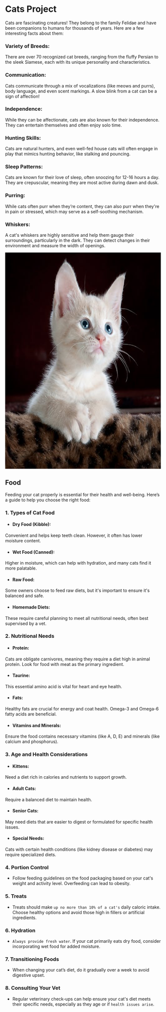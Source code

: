 # Cats Project
Cats are fascinating creatures! They belong to the family Felidae and have been companions to humans for thousands of years. Here are a few interesting facts about them:

### Variety of Breeds: 
There are over 70 recognized cat breeds, ranging from the fluffy Persian to the sleek Siamese, each with its unique personality and characteristics.

### Communication: 
Cats communicate through a mix of vocalizations (like meows and purrs), body language, and even scent markings. A slow blink from a cat can be a sign of affection!

### Independence: 
While they can be affectionate, cats are also known for their independence. They can entertain themselves and often enjoy solo time.

### Hunting Skills: 
Cats are natural hunters, and even well-fed house cats will often engage in play that mimics hunting behavior, like stalking and pouncing.

### Sleep Patterns: 
Cats are known for their love of sleep, often snoozing for 12-16 hours a day. They are crepuscular, meaning they are most active during dawn and dusk.

### Purring: 
While cats often purr when they’re content, they can also purr when they're in pain or stressed, which may serve as a self-soothing mechanism.

### Whiskers: 
A cat's whiskers are highly sensitive and help them gauge their surroundings, particularly in the dark. They can detect changes in their environment and measure the width of openings.

<img src="./image/cat.jpeg" width="800" height="700">

## Food 
Feeding your cat properly is essential for their health and well-being. Here’s a guide to help you choose the right food:

### 1. Types of Cat Food
* #### Dry Food (Kibble): 
Convenient and helps keep teeth clean. However, it often has lower moisture content.
* #### Wet Food (Canned): 
Higher in moisture, which can help with hydration, and many cats find it more palatable.
* #### Raw Food: 
Some owners choose to feed raw diets, but it's important to ensure it's balanced and safe.
* #### Homemade Diets: 
These require careful planning to meet all nutritional needs, often best supervised by a vet.
### 2. Nutritional Needs
* #### Protein: 
Cats are obligate carnivores, meaning they require a diet high in animal protein. Look for food with meat as the primary ingredient.
* #### Taurine: 
This essential amino acid is vital for heart and eye health.
* #### Fats: 
Healthy fats are crucial for energy and coat health. Omega-3 and Omega-6 fatty acids are beneficial.
* #### Vitamins and Minerals: 
Ensure the food contains necessary vitamins (like A, D, E) and minerals (like calcium and phosphorus).
### 3. Age and Health Considerations
* #### Kittens: 
Need a diet rich in calories and nutrients to support growth.
* #### Adult Cats: 
Require a balanced diet to maintain health.
* #### Senior Cats: 
May need diets that are easier to digest or formulated for specific health issues.
* #### Special Needs: 
Cats with certain health conditions (like kidney disease or diabetes) may require specialized diets.
### 4. Portion Control
* Follow feeding guidelines on the food packaging based on your cat's weight and activity level. Overfeeding can lead to obesity.
### 5. Treats
* Treats should make `up no more than 10% of a cat's` daily caloric intake. Choose healthy options and avoid those high in fillers or artificial ingredients.
### 6. Hydration
* `Always provide fresh water`. If your cat primarily eats dry food, consider incorporating wet food for added moisture.
### 7. Transitioning Foods
* When changing your cat’s diet, do it gradually over a week to avoid digestive upset.
### 8. Consulting Your Vet
* Regular veterinary check-ups can help ensure your cat's diet meets their specific needs, especially as they age or if `health issues arise`.